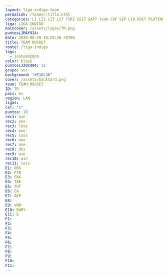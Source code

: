 ```yaml
---
layout: liga-indigo-team
permalink: /teams/:title.html
categories: LI LI2 LI3 LI7 TSR2 SSI3 SAP7 team CXF SEP LIO ROCT PLATINO GNORTE
liga: LIGA INDIGO
maincover: /assets/logos/TR.png
puntosLJMAYO24: 
date: 2020-08-29 10:29:20 +0700
title: TEAM ROCKET
route: /liga-indigo
tags:
  - johto042024
color: black
puntosLJ202404: 12
grupo: sur
background: "#F16C38"
cover: /assets/backCard.png
team: TEAM ROCKET
ID: TR
pais: mx
region: LAN
ligas: 
cxf: "1"
puntos: 10
rec1: win
rec2: one
rec3: loss
rec4: one
rec5: loss
rec6: one
rec7: one
rec8: des
rec9: win
rec10: win
rec11: loss
E1: OBS
E2: FTB
E3: FNX
E4: TAE
E5: TUT
E6: EA
E7: AEP
E8: 
E9: VNM
E10: RUBY
E11: E
F1: 
F2: 
F3: 
F4: 
F5: 
F6: 
F7: 
F8: 
F9: 
F10: 
F11:
---
```

